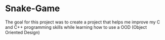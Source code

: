 # Snake-Game
The goal for this project was to create a project that helps me improve my C and C++ programming skills while learning how to use a OOD (Object Oriented Design) 
